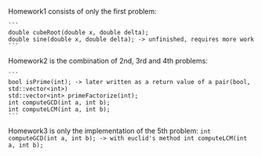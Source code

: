 Homework1 consists of only the first problem:
   
    ```
    double cubeRoot(double x, double delta);
    double sine(double x, double delta); -> unfinished, requires more work
    ```

Homework2 is the combination of 2nd, 3rd and 4th problems:
    
    ```
    bool isPrime(int); -> later written as a return value of a pair(bool, std::vector<int>)
    std::vector<int> primeFactorize(int);
    int computeGCD(int a, int b);
    int computeLCM(int a, int b);
    ```

Homework3 is only the implementation of the 5th problem:
    ```
    int computeGCD(int a, int b); -> with euclid's method
    int computeLCM(int a, int b);
    ```